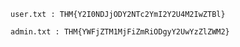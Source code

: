 `user.txt : THM{Y2I0NDJjODY2NTc2YmI2Y2U4M2IwZTBl}`

`admin.txt : THM{YWFjZTM1MjFiZmRiODgyY2UwYzZlZWM2}`
